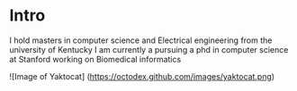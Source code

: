#  Intro  
I hold masters in computer science and Electrical engineering from the university of Kentucky
I am currently a pursuing a phd in computer science at Stanford working on Biomedical informatics

![Image of Yaktocat]
(https://octodex.github.com/images/yaktocat.png)
